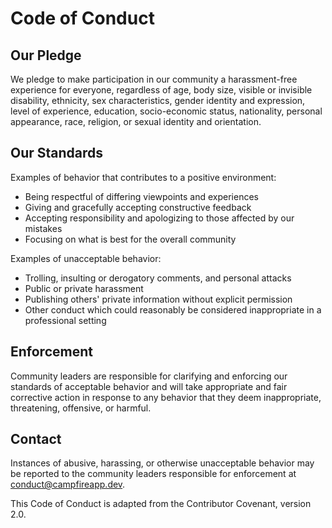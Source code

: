 # Code of Conduct

## Our Pledge

We pledge to make participation in our community a harassment-free experience for everyone, regardless of age, body size, visible or invisible disability, ethnicity, sex characteristics, gender identity and expression, level of experience, education, socio-economic status, nationality, personal appearance, race, religion, or sexual identity and orientation.

## Our Standards

Examples of behavior that contributes to a positive environment:

- Being respectful of differing viewpoints and experiences
- Giving and gracefully accepting constructive feedback
- Accepting responsibility and apologizing to those affected by our mistakes
- Focusing on what is best for the overall community

Examples of unacceptable behavior:

- Trolling, insulting or derogatory comments, and personal attacks
- Public or private harassment
- Publishing others' private information without explicit permission
- Other conduct which could reasonably be considered inappropriate in a professional setting

## Enforcement

Community leaders are responsible for clarifying and enforcing our standards of acceptable behavior and will take appropriate and fair corrective action in response to any behavior that they deem inappropriate, threatening, offensive, or harmful.

## Contact

Instances of abusive, harassing, or otherwise unacceptable behavior may be reported to the community leaders responsible for enforcement at conduct@campfireapp.dev.

This Code of Conduct is adapted from the Contributor Covenant, version 2.0.
